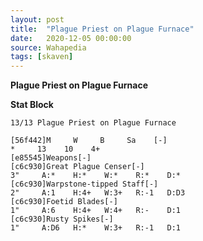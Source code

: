 ```yaml
---
layout: post
title:  "Plague Priest on Plague Furnace"
date:   2020-12-05 00:00:00
source: Wahapedia
tags: [skaven]
---
```


**Plague Priest on Plague Furnace**

**Stat Block**
```
13/13 Plague Priest on Plague Furnace
```

```
[56f442]M     W     B     Sa    [-]
*     13    10    4+    
[e85545]Weapons[-]
[c6c930]Great Plague Censer[-]
3"     A:*    H:*    W:*    R:*    D:*   
[c6c930]Warpstone-tipped Staff[-]
2"     A:1    H:4+   W:3+   R:-1   D:D3  
[c6c930]Foetid Blades[-]
1"     A:6    H:4+   W:4+   R:-    D:1   
[c6c930]Rusty Spikes[-]
1"     A:D6   H:*    W:3+   R:-1   D:1   
```
    